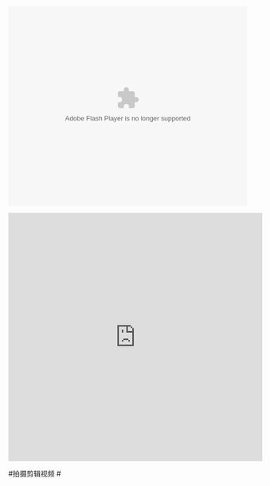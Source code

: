 <embed src='http://player.youku.com/player.php/sid/XMzY4NDI0NDY5Ng==/v.swf' allowFullScreen='true' quality='high' width='480' height='400' align='middle' allowScriptAccess='always' type='application/x-shockwave-flash'></embed>


<iframe height=498 width=510 src='http://player.youku.com/embed/XMzY4NDI0NDY5Ng==' frameborder=0 'allowfullscreen'></iframe>


#拍摄剪辑视频 #
